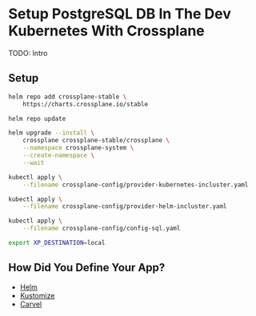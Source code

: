 # Setup PostgreSQL DB In The Dev Kubernetes With Crossplane

TODO: Intro

## Setup

```bash
helm repo add crossplane-stable \
    https://charts.crossplane.io/stable

helm repo update

helm upgrade --install \
    crossplane crossplane-stable/crossplane \
    --namespace crossplane-system \
    --create-namespace \
    --wait

kubectl apply \
    --filename crossplane-config/provider-kubernetes-incluster.yaml

kubectl apply \
    --filename crossplane-config/provider-helm-incluster.yaml

kubectl apply \
    --filename crossplane-config/config-sql.yaml

export XP_DESTINATION=local
```

## How Did You Define Your App?

* [Helm](crossplane-local-helm.md)
* [Kustomize](crossplane-local-kustomize.md)
* [Carvel](crossplane-local-carvel.md)
